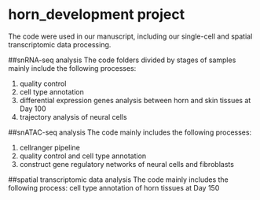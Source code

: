 # horn_development project
The code were used in our manuscript, including our single-cell and spatial transcriptomic data processing. 

##snRNA-seq analysis
The code folders divided by stages of samples mainly include the following processes:
1. quality control
2. cell type annotation
3. differential expression genes analysis between horn and skin tissues at Day 100
4. trajectory analysis of neural cells

##snATAC-seq analysis
The code mainly includes the following processes:
1. cellranger pipeline
2. quality control and cell type annotation
3. construct gene regulatory networks of neural cells and fibroblasts

##spatial transcriptomic data analysis
The code mainly includes the following process:
cell type annotation of horn tissues at Day 150
